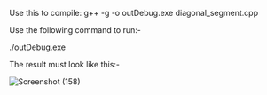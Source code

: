 Use this to compile:
g++ -g -o outDebug.exe diagonal_segment.cpp

Use the following command to run:-

./outDebug.exe

The result must look like this:-

![Screenshot (158)](https://github.com/user-attachments/assets/5b7bc9ff-c16f-42ab-9d1d-610f6c61eb34)
